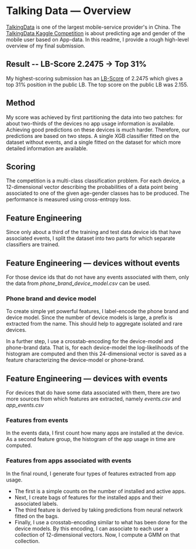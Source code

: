 
# Talking Data &mdash; Overview

[TalkingData](https://www.talkingdata.com/) is one of the largest mobile-service provider's in China. The [TalkingData Kaggle Competition](https://www.kaggle.com/c/talkingdata-mobile-user-demographics) is about predicting age and gender of the mobile user based on App-data. In this readme, I provide a rough high-level overview of my final submission.

## Result -- LB-Score 2.2475 -> Top 31%

My highest-scoring submission has an [LB-Score](https://www.kaggle.com/c/talkingdata-mobile-user-demographics/leaderboard) of 2.2475 which gives a top 31% position in the public LB. The top score on the public LB was 2.155.

## Method

My score was achieved by first partitioning the data into two patches: for about two-thirds of the devices no app usage information is available. Achieving good predictions on these devices is much harder. Therefore, our predictions are based on two steps. A single XGB classifier fitted on the dataset without events, and a single fitted on the dataset for which more detailed information are available.

## Scoring

The competition is a multi-class classification problem. For each device, a 12-dimensional vector describing the probabilities of a data point being associated to one of the given age-gender classes has to be produced. The performance is measured using cross-entropy loss.

## Feature Engineering

Since only about a third of the training and test data device ids that have associated events, I split the dataset into two parts for which separate classifiers are trained. 

## Feature Engineering &mdash; devices without events

For those device ids that do not have any events associated with them,  only  the data from *phone_brand_device_model.csv* can be used.

### Phone brand and device model

To create simple yet powerful features, I label-encode the phone brand and device model. Since the number of device models is large, a prefix is extracted from the name. This should help to aggregate isolated and rare devices.

In a further step, I use a crosstab-encoding for the device-model and phone-brand data. That is, for each device-model the log-likelihoods of the histogram  are computed  and then this 24-dimensional vector is saved as a feature characterizing the device-model or phone-brand.

## Feature Engineering &mdash; devices with events

For devices that do have some data associated with them, there are two more sources from which features are extracted, namely *events.csv* and *app_events.csv*

### Features from events

In the events data, I first count how many apps are installed at the device. As a second feature group,  the histogram of the app usage in time are computed.

### Features from apps associated with events

In the final round, I generate four types of features extracted from app usage. 

- The first is a simple counts on the number of installed and active apps. 
- Next, I create bags of features for the installed apps and their associated labels. 
- The third feature is derived  by taking predictions from neural network fitted on the bags. 
- Finally, I use a crosstab-encoding similar to what has been done for the device models. By this encoding, I can associate to each user a collection of 12-dimensional vectors. Now, I compute a GMM on that collection.
